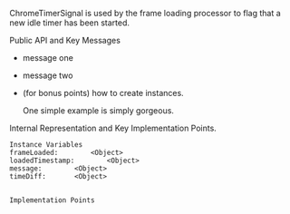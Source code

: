 ChromeTimerSignal is used by the frame loading processor to flag that a new idle timer has been started.

Public API and Key Messages

- message one   
- message two 
- (for bonus points) how to create instances.

   One simple example is simply gorgeous.
 
Internal Representation and Key Implementation Points.

    Instance Variables
	frameLoaded:		<Object>
	loadedTimestamp:		<Object>
	message:		<Object>
	timeDiff:		<Object>


    Implementation Points